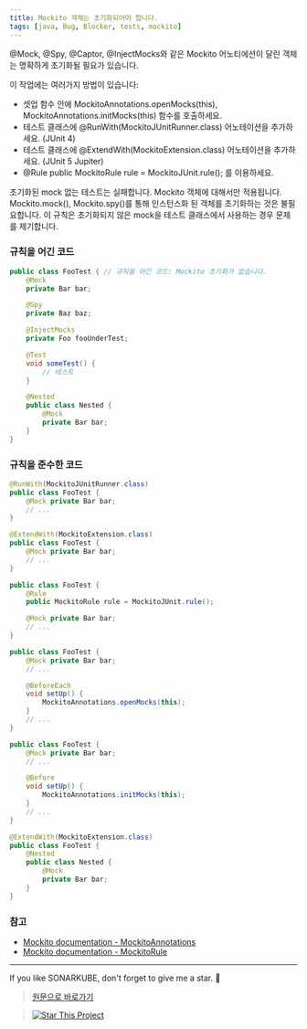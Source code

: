 ```yaml
---
title: Mockito 객체는 초기화되어야 합니다.
tags: [java, Bug, Blocker, tests, mockito]
---
```


@Mock, @Spy, @Captor, @InjectMocks와 같은 Mockito 어노티에션이 달린 객체는 명확하게 초기화될 필요가 있습니다.

이 작업에는 여러가지 방법이 있습니다:

* 셋업 함수 안에 MockitoAnnotations.openMocks(this), MockitoAnnotations.initMocks(this) 함수를 호출하세요. 
* 테스트 클래스에 @RunWith(MockitoJUnitRunner.class) 어노테이션을 추가하세요. (JUnit 4)
* 테스트 클래스에 @ExtendWith(MockitoExtension.class) 어노테이션을 추가하세요. (JUnit 5 Jupiter)
* @Rule public MockitoRule rule = MockitoJUnit.rule(); 를 이용하세요.

초기화된 mock 없는 테스트는 실패합니다.
Mockito 객체에 대해서만 적용됩니다. Mockito.mock(), Mockito.spy()를 통해 인스턴스화 된 객체를 초기화하는 것은 불필요합니다. 
이 규칙은 초기화되지 않은 mock을 테스트 클래스에서 사용하는 경우 문제를 제기합니다.

### 규칙을 어긴 코드
```java
public class FooTest { // 규칙을 어긴 코드: Mockito 초기화가 없습니다.
    @Mock
    private Bar bar;

    @Spy
    private Baz baz;

    @InjectMocks
    private Foo fooUnderTest;

    @Test
    void someTest() {
        // 테스트
    }

    @Nested
    public class Nested {
        @Mock
        private Bar bar;
    }
}
```

### 규칙을 준수한 코드

```java
@RunWith(MockitoJUnitRunner.class)
public class FooTest {
    @Mock private Bar bar;
    // ...
}
```

```java
@ExtendWith(MockitoExtension.class)
public class FooTest {
    @Mock private Bar bar;
    // ...
}
```

```java
public class FooTest {
    @Rule
    public MockitoRule rule = MockitoJUnit.rule();

    @Mock private Bar bar;
    // ...
}
```

```java
public class FooTest {
    @Mock private Bar bar;
    // ...

    @BeforeEach
    void setUp() {
        MockitoAnnotations.openMocks(this);
    }
    // ...
}
```

```java
public class FooTest {
    @Mock private Bar bar;
    // ...

    @Before
    void setUp() {
        MockitoAnnotations.initMocks(this);
    }
    // ...
}
```

```java
@ExtendWith(MockitoExtension.class)
public class FooTest {
    @Nested
    public class Nested {
        @Mock
        private Bar bar;
    }
}
```

### 참고

* [Mockito documentation - MockitoAnnotations](https://site.mockito.org/javadoc/current/org/mockito/MockitoAnnotations.html) 
* [Mockito documentation - MockitoRule](https://site.mockito.org/javadoc/current/org/mockito/junit/MockitoRule.html)

---

If you like SONARKUBE, don't forget to give me a star. :star2:

> [원문으로 바로가기](https://rules.sonarsource.com/java/tag/tests/RSPEC-5979)

> [![Star This Project](https://img.shields.io/github/stars/kantabile/sonarkube.svg?label=Stars&style=social)](https://github.com/kantabile/sonarkube)
